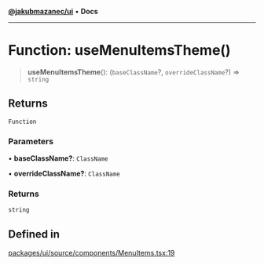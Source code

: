[**@jakubmazanec/ui**](../README.md) • **Docs**

---

# Function: useMenuItemsTheme()

> **useMenuItemsTheme**(): (`baseClassName`?, `overrideClassName`?) => `string`

## Returns

`Function`

### Parameters

• **baseClassName?**: `ClassName`

• **overrideClassName?**: `ClassName`

### Returns

`string`

## Defined in

[packages/ui/source/components/MenuItems.tsx:19](https://github.com/jakubmazanec/tools/blob/d628f137f5fc7b1bea261e1e59d468d8339ed884/packages/ui/source/components/MenuItems.tsx#L19)
